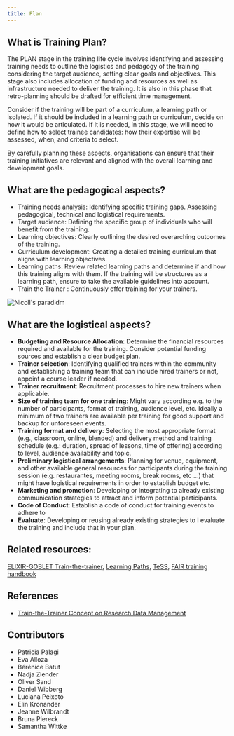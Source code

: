 ```yaml
---
title: Plan
---
```


## What is Training Plan?

The PLAN stage in the training life cycle involves identifying and assessing training needs to outline the logistics and pedagogy of the training considering the target audience, setting clear goals and objectives. This stage also includes allocation of funding and resources as well as infrastructure needed to deliver the training. It is also in this phase that retro-planning should be drafted for efficient time management.

Consider if the training will be part of a curriculum, a learning path or isolated. If it should be included in a learning path or curriculum, decide on how it would be articulated. If it is needed, in this stage, we will need to define how to select trainee candidates: how their expertise will be assessed, when, and criteria to select.

By carefully planning these aspects, organisations can ensure that their training initiatives are relevant and aligned with the overall learning and development goals.

## What are the pedagogical aspects?


- Training needs analysis: Identifying specific training gaps. Assessing pedagogical, technical and logistical requirements.
- Target audience: Defining the specific group of individuals who will benefit from the training.
- Learning objectives: Clearly outlining the desired overarching outcomes of the training.
- Curriculum development: Creating a detailed training curriculum that aligns with learning objectives.
- Learning paths: Review related learning paths and determine if and how this training aligns with them. If the training will be structures as a learning path, ensure to take the available guidelines into account.
- Train the Trainer : Continuously offer training for your trainers. 

![Nicoll's paradidm](assets/img/screenshots/allegra-via-f1000.png)

## What are the logistical aspects?

* **Budgeting and Resource Allocation**: Determine the financial resources required and available for the training. Consider potential funding sources and establish a clear budget plan.
* **Trainer selection**: Identifying qualified trainers within the community and establishing a training team that can include hired trainers or not, appoint a course leader if needed. 
* **Trainer recruitment**:  Recruitment processes to hire new trainers when applicable. 
* **Size of training team for one training**: Might vary according e.g. to the number of participants, format of training, audience level, etc. Ideally a minimum of two trainers are available per training for good support and backup for unforeseen events.
* **Training format and delivery**: Selecting the most appropriate format (e.g., classroom, online, blended) and delivery method and training schedule (e.g.: duration, spread of lessons, time of offering) according to level, audience availability and topic.
* **Preliminary logistical arrangements**: Planning for venue, equipment, and other available general resources for participants during the training session (e.g. restaurantes, meeting rooms, break rooms, etc …) that might have  logistical requirements in order to establish budget etc. 
* **Marketing and promotion**: Developing or integrating to already existing  communication strategies to attract and inform potential participants.
* **Code of Conduct**: Establish a code of conduct for training events to adhere to
* **Evaluate**: Developing or reusing already existing strategies to l evaluate the training and include that in your plan.

## Related resources: 
[ELIXIR-GOBLET Train-the-trainer](train-the-trainer), [Learning Paths](learning-paths), [TeSS](tess), [FAIR training handbook](fair-training-handbook)


## References	
- [Train-the-Trainer Concept on Research Data Management](https://doi.org/10.5281/zenodo.13927613)

## Contributors

* Patricia Palagi 
* Eva Alloza 
* Bérénice Batut
* Nadja Zlender
* Oliver Sand
* Daniel Wibberg 
* Luciana Peixoto
* Elin Kronander
* Jeanne Wilbrandt
* Bruna Piereck
* Samantha Wittke





